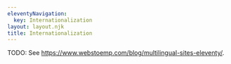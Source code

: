 ```yaml
---
eleventyNavigation:
  key: Internationalization
layout: layout.njk
title: Internationalization
---
```


TODO: See <https://www.webstoemp.com/blog/multilingual-sites-eleventy/>.

